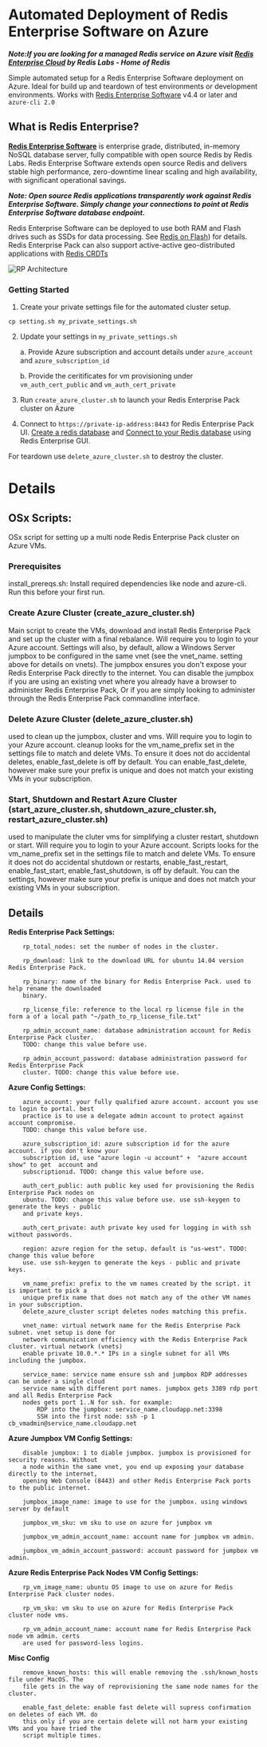 # Automated Deployment of Redis Enterprise Software on Azure 
__*Note:If you are looking for a managed Redis service on Azure visit [Redis Enterprise Cloud](https://redislabs.com/redis-enterprise/cloud/) by Redis Labs - Home of Redis*__

Simple automated setup for a Redis Enterprise Software deployment on Azure. Ideal for build up and teardown of test environments or development environments. Works with [Redis Enterprise Software](https://redislabs.com/redis-enterprise/software/downloads/) v4.4 or later and ```azure-cli 2.0```

## What is Redis Enterprise?
[__Redis Enterprise Software__](https://redislabs.com/redis-enterprise/software/) is enterprise grade, distributed, in-memory NoSQL database server, fully compatible with open source Redis by Redis Labs. Redis Enterprise Software extends open source Redis and delivers stable high performance, zero-downtime linear scaling and high availability, with significant operational savings.

**_Note: Open source Redis applications transparently work against Redis Enterprise Software. Simply change your connections to point at Redis Enterprise Software database endpoint._**

Redis Enterprise Software can be deployed to use both RAM and Flash drives such as SSDs for data processing. See [Redis on Flash](https://redislabs.com/redis-enterprise-documentation/concepts-architecture/memory-architecture/redis-flash/)) for details. Redis Enterprise Pack can also support active-active geo-distributed applications with [Redis CRDTs](https://redislabs.com/redis-enterprise-documentation/concepts-architecture/intercluster-replication/)


![RP Architecture](https://raw.githubusercontent.com/RedisLabs/redis-enterprise-azure/master/images/redis_arch.jpeg)

### Getting Started
1. Create your private settings file for the automated cluster setup. 
```
cp setting.sh my_private_settings.sh
```
2. Update your settings in ````my_private_settings.sh````

    a. Provide Azure subscription and account details under ````azure_account```` and ````azure_subscription_id````

    b. Provide the ceritificates for vm provisioning under ````vm_auth_cert_public```` and ````vm_auth_cert_private````

5. Run ````create_azure_cluster.sh```` to launch your Redis Enterprise Pack cluster on Azure
6. Connect to ````https://private-ip-address:8443```` for Redis Enterprise Pack UI. [Create a redis database](https://redislabs.com/redis-enterprise-documentation/database-configuration/creating-a-new-database/) and [Connect to your Redis database](https://redislabs.com/redis-enterprise-documentation/database-configuration/creating-a-new-database/#simple-connectivity-test) using Redis Enterprise GUI.


For teardown use ````delete_azure_cluster.sh```` to destroy the cluster.

# Details

## OSx Scripts: 
OSx script for setting up a multi node Redis Enterprise Pack cluster on Azure VMs.

### Prerequisites
install_prereqs.sh: Install required dependencies like node and azure-cli. Run this before your first run.

### Create Azure Cluster (create_azure_cluster.sh)
Main script to create the VMs, download and install Redis Enterprise Pack and set up the cluster with a final rebalance. Will require you to login to your Azure account. 
Settings will also, by default, allow a Windows Server jumpbox to be configured in the same vnet (see the vnet_name. setting above for details on vnets). The jumpbox ensures you don't expose your Redis Enterprise Pack directly to the internet. You can disable the jumpbox if you are using an existing vnet where you already have a browser to administer Redis Enterprise Pack, Or if you are simply looking to administer through the Redis Enterprise Pack commandline interface. 

### Delete Azure Cluster (delete_azure_cluster.sh)
used to clean up the jumpbox, cluster and vms. Will require you to login to your Azure account. cleanup looks for the vm_name_prefix set in the settings file to match and delete VMs. To ensure it does not do accidental deletes, enable_fast_delete is off by default. You can enable_fast_delete, however make sure your prefix is unique and does not match your existing VMs in your subscription. 

### Start, Shutdown and Restart Azure Cluster (start_azure_cluster.sh, shutdown_azure_cluster.sh, restart_azure_cluster.sh)
used to manipulate the cluter vms for simplifying a cluster restart, shutdown or start. Will require you to login to your Azure account. 
Scripts looks for the vm_name_prefix set in the settings file to match and delete VMs. To ensure it does not do accidental shutdown or restarts, 
enable_fast_restart, enable_fast_start, enable_fast_shutdown, is off by default. You can the settings, however make sure your prefix is unique 
and does not match your existing VMs in your subscription. 


## Details
**Redis Enterprise Pack Settings:**
````
    rp_total_nodes: set the number of nodes in the cluster.
    
    rp_download: link to the download URL for ubuntu 14.04 version Redis Enterprise Pack. 
    
    rp_binary: name of the binary for Redis Enterprise Pack. used to help rename the downloaded 
    binary. 
    
    rp_license_file: reference to the local rp license file in the form a of a local path "~/path_to_rp_license_file.txt"

    rp_admin_account_name: database administration account for Redis Enterprise Pack cluster. 
    TODO: change this value before use. 
    
    rp_admin_account_password: database administration password for Redis Enterprise Pack 
    cluster. TODO: change this value before use.  
````

**Azure Config Settings:**
````
    azure_account: your fully qualified azure account. account you use to login to portal. best 
    practice is to use a delegate admin account to protect against account compromise. 
    TODO: change this value before use.
    
    azure_subscription_id: azure subscription id for the azure account. if you don't know your 
    subscription id, use "azure login -u account" +  "azure account show" to get  account and 
    subscriptionid. TODO: change this value before use.
    
    auth_cert_public: auth public key used for provisioning the Redis Enterprise Pack nodes on 
    ubuntu. TODO: change this value before use. use ssh-keygen to generate the keys - public 
    and private keys. 
    
    auth_cert_private: auth private key used for logging in with ssh without passwords.  
    
    region: azure region for the setup. default is "us-west". TODO: change this value before 
    use. use ssh-keygen to generate the keys - public and private keys. 
    
    vm_name_prefix: prefix to the vm names created by the script. it is important to pick a 
    unique prefix name that does not match any of the other VM names in your subscription. 
    delete_azure_cluster script deletes nodes matching this prefix. 
    
    vnet_name: virtual network name for the Redis Enterprise Pack subnet. vnet setup is done for 
    network communication efficiency with the Redis Enterprise Pack cluster. virtual network (vnets) 
    enable private 10.0.*.* IPs in a single subnet for all VMs including the jumpbox.
    
    service_name: service name ensure ssh and jumpbox RDP addresses can be under a single cloud 
    service name with different port names. jumpbox gets 3389 rdp port and all Redis Enterprise Pack 
    nodes gets port 1..N for ssh. for example:
        RDP into the jumpbox: service_name.cloudapp.net:3398
        SSH into the first node: ssh -p 1 cb_vmadmin@service_name.cloudapp.net
````

**Azure Jumpbox VM Config Settings:**
````
    disable jumpbox: 1 to diable jumpbox. jumpbox is provisioned for security reasons. Without 
    a node within the same vnet, you end up exposing your database directly to the internet, 
    opening Web Console (8443) and other Redis Enterprise Pack ports to the public internet. 
    
    jumpbox_image_name: image to use for the jumpbox. using windows server by default
    
    jumpbox_vm_sku: vm sku to use on azure for jumpbox vm 
    
    jumpbox_vm_admin_account_name: account name for jumpbox vm admin.
    
    jumpbox_vm_admin_account_password: account password for jumpbox vm admin.
````

**Azure Redis Enterprise Pack Nodes VM Config Settings:**
````
    rp_vm_image_name: ubuntu OS image to use on azure for Redis Enterprise Pack cluster nodes.
    
    rp_vm_sku: vm sku to use on azure for Redis Enterprise Pack cluster node vms.
    
    rp_vm_admin_account_name: account name for Redis Enterprise Pack node vm admin. certs 
    are used for password-less logins.
````
**Misc Config**
````
    remove_known_hosts: this will enable removing the .ssh/known_hosts file under MacOS. The 
    file gets in the way of reprovisioning the same node names for the cluster.
    
    enable_fast_delete: enable fast delete will supress confirmation on deletes of each VM. do 
    this only if you are certain delete will not harm your existing VMs and you have tried the 
    script multiple times.
````


